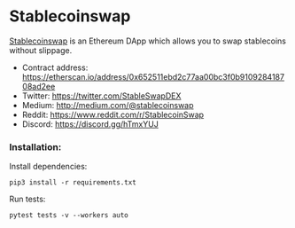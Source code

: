 # Stablecoinswap

[Stablecoinswap](https://stablecoinswap.io/) is an Ethereum DApp which allows you to swap stablecoins without slippage.

- Contract address: https://etherscan.io/address/0x652511ebd2c77aa00bc3f0b910928418708ad2ee
- Twitter: https://twitter.com/StableSwapDEX
- Medium: http://medium.com/@stablecoinswap
- Reddit: https://www.reddit.com/r/StablecoinSwap
- Discord: https://discord.gg/hTmxYUJ

### Installation:

Install dependencies:

`pip3 install -r requirements.txt`

Run tests:

`pytest tests -v --workers auto`
